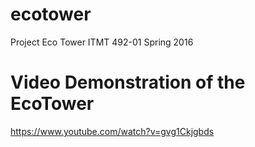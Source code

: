 # ecotower
Project Eco Tower ITMT 492-01 Spring 2016

Video Demonstration of the EcoTower
==================================
https://www.youtube.com/watch?v=gvg1Ckjgbds











